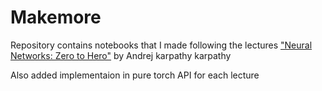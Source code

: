 # Makemore 

Repository contains notebooks that I made following the lectures ["Neural Networks: Zero to Hero"](https://www.youtube.com/playlist?list=PLAqhIrjkxbuWI23v9cThsA9GvCAUhRvKZ) by Andrej karpathy karpathy


Also added implementaion in pure torch API for each lecture
